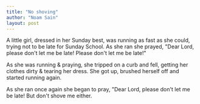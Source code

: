 ```yaml
---
title: "No shoving"
author: "Noam Sain"
layout: post
---
```


A little girl, dressed in her Sunday best, was running as fast as she could, trying not to be late for Sunday School. As she ran she prayed, "Dear Lord, please don't let me be late! Please don't let me be late!"

As she was running &amp; praying, she tripped on a curb and fell, getting her clothes dirty &amp; tearing her dress. She got up, brushed herself off and started running again.

As she ran once again she began to pray, "Dear Lord, please don't let me be late! But don't shove me either.


